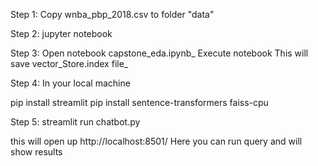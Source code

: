 Step 1:
Copy wnba_pbp_2018.csv to folder "data" 

Step 2: 
jupyter notebook 

Step 3:
Open notebook capstone_eda.ipynb_
Execute notebook
This will save vector_Store.index file_

Step 4:
In your local machine 

pip install streamlit
pip install sentence-transformers faiss-cpu

Step 5: 
streamlit run chatbot.py

this will open up http://localhost:8501/
Here you can run query and will show results
